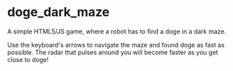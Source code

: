 # doge_dark_maze
A simple HTML5/JS game, where a robot has to find a doge in a dark maze.

Use the keyboard's arrows to navigate the maze and found doge as fast as possible.
The radar that pulses around you will become faster as you get close to doge!
